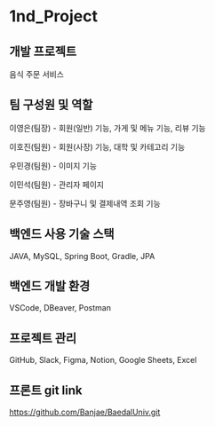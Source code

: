 # 1nd_Project

## 개발 프로젝트

음식 주문 서비스

## 팀 구성원 및 역할

이영은(팀장) - 회원(일반) 기능, 가게 및 메뉴 기능, 리뷰 기능

이호진(팀원) - 회원(사장) 기능, 대학 및 카테고리 기능

우민경(팀원) - 이미지 기능

이민석(팀원) - 관리자 페이지 

문주영(팀원) - 장바구니 및 결제내역 조회 기능

## 백엔드 사용 기술 스택

JAVA, MySQL, Spring Boot, Gradle, JPA

## 백엔드 개발 환경

VSCode, DBeaver, Postman

## 프로젝트 관리

GitHub, Slack, Figma, Notion, Google Sheets, Excel

## 프론트 git link

https://github.com/Banjae/BaedalUniv.git

